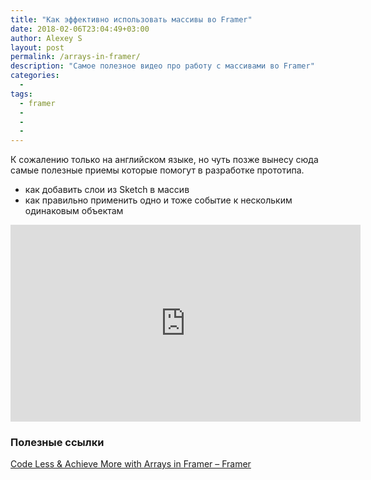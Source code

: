 ```yaml
---
title: "Как эффективно использовать массивы во Framer"
date: 2018-02-06T23:04:49+03:00
author: Alexey S
layout: post
permalink: /arrays-in-framer/
description: "Самое полезное видео про работу с массивами во Framer"
categories:
  - 
tags:
  - framer
  - 
  - 
  - 
---
```

К сожалению только на английском языке, но чуть позже вынесу сюда самые полезные приемы которые помогут в разработке прототипа.

- как добавить слои из Sketch в массив
- как правильно применить одно и тоже событие к нескольким одинаковым объектам 


<div class="embed-responsive embed-responsive-16by9">
	<iframe width="560" height="315" src="https://www.youtube.com/embed/kJYI4oYrHik?rel=0" frameborder="0" allow="autoplay; encrypted-media" allowfullscreen></iframe>
</div>

### Полезные ссылки

[Code Less & Achieve More with Arrays in Framer – Framer](https://blog.framer.com/code-less-achieve-more-with-arrays-in-framer-c43594d13d59)